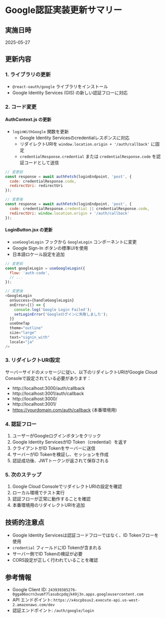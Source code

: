# Google認証実装更新サマリー

## 実施日時
2025-05-27

## 更新内容

### 1. ライブラリの更新
- `@react-oauth/google` ライブラリをインストール
- Google Identity Services (GIS) の新しい認証フローに対応

### 2. コード変更

#### AuthContext.js の更新
- `loginWithGoogle` 関数を更新
  - Google Identity Servicesのcredentialレスポンスに対応
  - リダイレクトURIを `window.location.origin + '/auth/callback'` に固定
  - `credentialResponse.credential` または `credentialResponse.code` を認証コードとして送信

```javascript
// 変更前
const response = await authFetch(loginEndpoint, 'post', {
  code: credentialResponse.code,
  redirectUri: redirectUri
});

// 変更後
const response = await authFetch(loginEndpoint, 'post', {
  code: credentialResponse.credential || credentialResponse.code,
  redirectUri: window.location.origin + '/auth/callback'
});
```

#### LoginButton.jsx の更新
- `useGoogleLogin` フックから `GoogleLogin` コンポーネントに変更
- Google Sign-In ボタンの標準UIを使用
- 日本語ロケール設定を追加

```javascript
// 変更前
const googleLogin = useGoogleLogin({
  flow: 'auth-code',
  // ...
});

// 変更後
<GoogleLogin
  onSuccess={handleGoogleLogin}
  onError={() => {
    console.log('Google Login Failed');
    setLoginError('Googleログインに失敗しました');
  }}
  useOneTap
  theme="outline"
  size="large"
  text="signin_with"
  locale="ja"
/>
```

### 3. リダイレクトURI設定

サーバーサイドのメッセージに従い、以下のリダイレクトURIがGoogle Cloud Consoleで設定されている必要があります：

- http://localhost:3000/auth/callback
- http://localhost:3001/auth/callback
- http://localhost:3000/
- http://localhost:3001/
- https://yourdomain.com/auth/callback (本番環境用)

### 4. 認証フロー

1. ユーザーがGoogleログインボタンをクリック
2. Google Identity ServicesがID Token（credential）を返す
3. クライアントがID Tokenをサーバーに送信
4. サーバーがID Tokenを検証し、セッションを作成
5. 認証成功後、JWTトークンが返されて保存される

### 5. 次のステップ

1. Google Cloud ConsoleでリダイレクトURIの設定を確認
2. ローカル環境でテスト実行
3. 認証フローが正常に動作することを確認
4. 本番環境用のリダイレクトURIを追加

## 技術的注意点

- Google Identity Servicesは認証コードフローではなく、ID Tokenフローを使用
- `credential` フィールドにID Tokenが含まれる
- サーバー側でID Tokenの検証が必要
- CORS設定が正しく行われていることを確認

## 参考情報

- Google Client ID: `243939385276-0gga06ocrn3vumf7lasubcpdqjk49j3n.apps.googleusercontent.com`
- API エンドポイント: `https://x4scpbsuv2.execute-api.us-west-2.amazonaws.com/dev`
- 認証エンドポイント: `/auth/google/login`